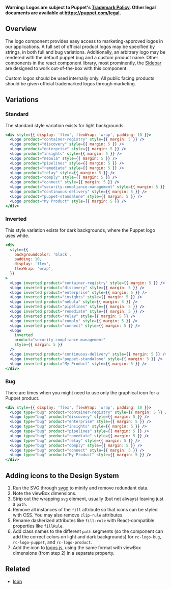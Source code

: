 **Warning: Logos are subject to Puppet's [Trademark Policy](https://puppet.app.box.com/v/puppet-trademark-policy). Other legal documents are available at <https://puppet.com/legal>.**

## Overview

The logo component provides easy access to marketing-approved logos in our applications. A full set of official product logos may be specified by strings, in both full and bug variations. Additionally, an arbitrary logo may be rendered with the default puppet bug and a custom product name. Other components in the react component library, most prominently, the [Sidebar](#sidebar) are designed to work out-of-the-box with this component.

Custom logos should be used internally only. All public facing products should be given official trademarked logos through marketing.

## Variations

### Standard

The standard style variation exists for light backgrounds.

```jsx
<div style={{ display: 'flex', flexWrap: 'wrap', padding: 10 }}>
  <Logo product="container-registry" style={{ margin: 5 }} />
  <Logo product="discovery" style={{ margin: 5 }} />
  <Logo product="enterprise" style={{ margin: 5 }} />
  <Logo product="insights" style={{ margin: 5 }} />
  <Logo product="nebula" style={{ margin: 5 }} />
  <Logo product="pipelines" style={{ margin: 5 }} />
  <Logo product="remediate" style={{ margin: 5 }} />
  <Logo product="relay" style={{ margin: 5 }} />
  <Logo product="comply" style={{ margin: 5 }} />
  <Logo product="connect" style={{ margin: 5 }} />
  <Logo product="security-compliance-management" style={{ margin: 5 }} />
  <Logo product="continuous-delivery" style={{ margin: 5 }} />
  <Logo product="puppet-standalone" style={{ margin: 5 }} />
  <Logo product="My Product" style={{ margin: 5 }} />
</div>
```

### Inverted

This style variation exists for dark backgrounds, where the Puppet logo uses white.

```jsx
<div
  style={{
    backgroundColor: 'black',
    padding: 10,
    display: 'flex',
    flexWrap: 'wrap',
  }}
>
  <Logo inverted product="container-registry" style={{ margin: 5 }} />
  <Logo inverted product="discovery" style={{ margin: 5 }} />
  <Logo inverted product="enterprise" style={{ margin: 5 }} />
  <Logo inverted product="insights" style={{ margin: 5 }} />
  <Logo inverted product="nebula" style={{ margin: 5 }} />
  <Logo inverted product="pipelines" style={{ margin: 5 }} />
  <Logo inverted product="remediate" style={{ margin: 5 }} />
  <Logo inverted product="relay" style={{ margin: 5 }} />
  <Logo inverted product="comply" style={{ margin: 5 }} />
  <Logo inverted product="connect" style={{ margin: 5 }} />
  <Logo
    inverted
    product="security-compliance-management"
    style={{ margin: 5 }}
  />
  <Logo inverted product="continuous-delivery" style={{ margin: 5 }} />
  <Logo inverted product="puppet-standalone" style={{ margin: 5 }} />
  <Logo inverted product="My Product" style={{ margin: 5 }} />
</div>
```

### Bug

There are times when you might need to use only the graphical icon for a Puppet product.

```jsx
<div style={{ display: 'flex', flexWrap: 'wrap', padding: 10 }}>
  <Logo type="bug" product="container-registry" style={{ margin: 5 }} />
  <Logo type="bug" product="discovery" style={{ margin: 5 }} />
  <Logo type="bug" product="enterprise" style={{ margin: 5 }} />
  <Logo type="bug" product="insights" style={{ margin: 5 }} />
  <Logo type="bug" product="pipelines" style={{ margin: 5 }} />
  <Logo type="bug" product="remediate" style={{ margin: 5 }} />
  <Logo type="bug" product="relay" style={{ margin: 5 }} />
  <Logo type="bug" product="comply" style={{ margin: 5 }} />
  <Logo type="bug" product="connect" style={{ margin: 5 }} />
  <Logo type="bug" product="My Product" style={{ margin: 5 }} />
</div>
```

## Adding icons to the Design System


1. Run the SVG through [svgo](https://github.com/svg/svgo) to minify and remove redundant data.
2. Note the viewBox dimensions.
3. Strip out the wrapping `svg` element, usually (but not always) leaving just a `path`.
4. Remove all instances of the `fill` attribute so that icons can be styled with CSS. You may also remove `clip-rule` attributes.
5. Rename dasherized attributes like `fill-rule` with React-compatible properties like `fillRule`.
6. Add class names to the different `path` segments (so the component can add the correct colors on light and dark backgrounds) for `rc-logo-bug`, `rc-logo-puppet`, and `rc-logo-product`.
7. Add the icon to [logos.js](https://github.com/puppetlabs/design-system/blob/main/packages/react-components/source/react/library/logo/logos.js), using the same format with viewBox dimensions (from step 2) in a separate property.

## Related

* [Icon](#/React%20Components/Icon)


